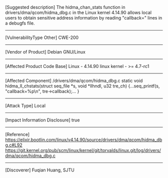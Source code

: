 [Suggested description]
The hidma_chan_stats function in drivers/dma/qcom/hidma_dbg.c in the
Linux kernel 4.14.90 allows local users to obtain sensitive address
information by reading "callback=" lines in a debugfs file.

------------------------------------------

[VulnerabilityType Other]
CWE-200

------------------------------------------

[Vendor of Product]
Debian GNU/Linux

------------------------------------------

[Affected Product Code Base]
Linux - 4.14.90
linux kernel - >= 4.7-rc1

------------------------------------------
[Affected Component] /drivers/dma/qcom/hidma_dbg.c
static void hidma_ll_chstats(struct seq_file *s, void *llhndl, u32 tre_ch) {...seq_printf(s, "callback=%p\n", tre->callback);...
}

------------------------------------------

[Attack Type]
Local

------------------------------------------

[Impact Information Disclosure]
true

------------------------------------------

[Reference]
https://elixir.bootlin.com/linux/v4.14.90/source/drivers/dma/qcom/hidma_dbg.c#L92
https://git.kernel.org/pub/scm/linux/kernel/git/torvalds/linux.git/log/drivers/dma/qcom/hidma_dbg.c

------------------------------------------

[Discoverer]
Fuqian Huang, SJTU
